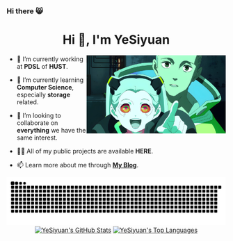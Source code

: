 ### Hi there 😸

<!--
**sakura-ysy/sakura-ysy** is a ✨ _special_ ✨ repository because its `README.md` (this file) appears on your GitHub profile.

Here are some ideas to get you started:

- 🔭 I’m currently working on ...
- 🌱 I’m currently learning ...
- 👯 I’m looking to collaborate on ...
- 🤔 I’m looking for help with ...
- 💬 Ask me about ...
- 📫 How to reach me: ...
- 😄 Pronouns: ...
- ⚡ Fun fact: ...
-->



<h1 align="center">Hi 👋, I'm YeSiyuan</h1>

<img align="right" alt="Hacking" width="320" src="https://github.com/sakura-ysy/sakura-ysy/blob/main/assets/runner1.jpg">


- 🔭 I’m currently working at  **PDSL** of **HUST**.

- 🌱 I’m currently learning  **Computer Science**, especially **storage** related.

- 👯 I’m looking to collaborate on **everything** we have the same interest.

- 👨‍💻 All of my public projects are available **HERE**.

- 📫 Learn more about me through **[My Blog](https://yesiyuan.cn/)**.

<div align="center">
  <a href="#"><img alt="Snake" src="https://raw.githubusercontent.com/sakura-ysy/sakura-ysy/main/assets/ocean.svg"/></a>
  <a href="#"><img alt="YeSiyuan's GitHub Stats" src="https://github-readme-stats.vercel.app/api?username=sakura-ysy&show_icons=true&count_private=true&theme=react&hide_border=true" height="200"/></a>
  <a href="#"><img alt="YeSiyuan's Top Languages" src="https://github-readme-stats.vercel.app/api/top-langs/?username=sakura-ysy&hide=html,tex&langs_count=10&layout=compact&theme=react&hide_border=true" height="200"/></a>
</div>
